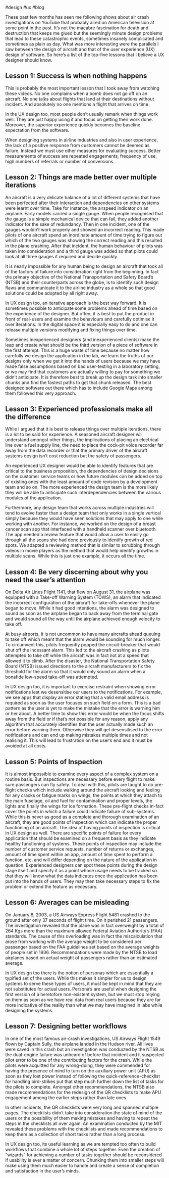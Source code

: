 #design #ux #blog

These past few months has seen me following shows about air crash investigations on YouTube that probably aired on American television at some point in the past. It’s not the macabre fascination for death and destruction that keeps me glued but the seemingly minute design problems that lead to these catastrophic events, sometimes insanely complicated and sometimes as plain as day. What was more interesting were the parallels I saw between the design of aircraft and that of the user experience (UX) design of software. So here’s a list of the top-five lessons that I believe a UX designer should know. 

## Lesson 1: Success is when nothing happens
This is probably the most important lesson that I took away from watching these videos. No one complains when a bomb does not go off on an aircraft. No one talks about flights that land at their destinations without incident. And absolutely no one mentions a flight that arrives on time.

In the UX design too, most people don’t usually remark when things work well. They are just happy using it and focus on getting their work done. Moreover, the superior experience quickly becomes the baseline expectation from the software.

When designing systems in airline industries and also in user experience, the lack of a positive response from customers cannot be deemed as failure. Instead we must use other measures for evaluating success. Better measurements of success are repeated engagements, frequency of use, high numbers of referrals or number of conversions.

## Lesson 2: Things are made better over multiple iterations
An aircraft is a very delicate balance of a lot of different systems that have been perfected after their interaction and dependencies on other systems were learnt over time. Take for instance, the airspeed indicator on an airplane. Early models carried a single gauge. When people recognised that the gauge is a simple mechanical device that can fail, they added another indicator for the sake of redundancy. Then in one incident, one of the gauges wouldn’t work properly and showed an incorrect reading. This made pilots of one aircraft spend an inordinate amount of time trying to figure out which of the two gauges was showing the correct reading and this resulted in the plane crashing. After that incident, the human behaviour of pilots was taken into consideration and a third gauge was added so that pilots could look at all three gauges if required and decide quickly.

It is nearly impossible for any human being to design an aircraft that took all of the factors of failure into consideration right from the beginning. In fact the primary objective of the National Transportation and Safety Board’s (NTSB) and their counterparts across the globe, is to identify such design flaws and communicate it to the airline industry as a whole so that good solutions could be adopted by all right away.

In UX design too, an iterative approach is the best way forward. It is sometimes possible to anticipate some problems ahead of time based on the experience of the designer. But often, it is best to put the product in front of real-users and examine the behaviours and carefully optimise it over iterations. In the digital space it is especially easy to do and one can release multiple versions modifying and fixing things over time. 

Sometimes inexperienced designers (and inexperienced clients) make the leap and create what should be the third version of a piece of software in the first attempt. This is a huge waste of time because no matter how carefully we design the application in the lab, we learn the truths of our designs only when we get it into the hands of users because we may have made false assumptions based on bad user-testing in a laboratory setting, or we may find that customers are actually willing to pay for something we didn’t anticipate. It is therefore best to break up the design task into smaller chunks and find the fastest paths to get that chunk released. The best designed software out there which has to include Google Maps among them followed this very approach. 

## Lesson 3: Experienced professionals make all the difference
While I argued that it is best to release things over multiple iterations, there is a lot to be said for experience. A seasoned aircraft designer will understand amongst other things, the implications of placing an electrical line over a fuel supply line, the need to place the cock-pit voice recorder far away from the data recorder or that the primary driver of the aircraft systems design isn’t cost reduction but the safety of passengers.

An experienced UX designer would be able to identify features that are critical to the business proposition, the dependencies of design decisions on the customer service teams or how future modules can be added on top of existing ones with the least amount of code revision by a development team and so on. The more experienced the design team is the more likely they will be able to anticipate such interdependencies between the various modules of the application. 

Furthermore, any design team that works across multiple industries will tend to evolve faster than a design team that only works in a single vertical simply because they would have seen solutions that may apply to one while working with another. For instance, we worked on the design of a breast cancer scan app that interfaced with a handheld scanner over bluetooth. The app needed a review feature that would allow a user to easily go through all the scans she had done previously to identify growth of red spots. We adapted a reviewing method that is similar to scrubbing through videos in movie players as the method that would help identify growths in multiple scans. While this is just one example, it occurs all the time. 

## Lesson 4: Be very discerning about why you need the user’s attention
On Delta Air Lines Flight 1141, that flew on August 31, the airplane was equipped with a Take-off Warning System (TOWS), an alarm that indicated the incorrect configuration of the aircraft for take-offs whenever the plane began to move. While it had good intentions, the alarm was designed to sound as soon as the airplane began to back away from the terminal gate and would sound all the way until the airplane achieved enough velocity to take off. 

At busy airports, it is not uncommon to have many aircrafts ahead queuing to take off which meant that the alarm would be sounding for much longer. To circumvent this, pilots frequently popped the circuit-breaker that would shut off the incessant alarm. This led to the aircraft crashing as pilots attempted to take off while the aircraft was in fact not at a speed that allowed it to climb. After the disaster, the National Transportation Safety Board (NTSB) issued directions to the aircraft manufacturers to fix the threshold for the alarm so that it would only sound an alarm when a bonafide low-speed take-off was attempted. 

In UX design too, it is important to exercise restraint when showing error notifications lest we desensitise our users to the notifications. For example, we see apps that display an error stating that a valid email address is required as soon as the user focuses on such field on a form. This is a bad pattern as the user is yet to make the mistake that the error is warning him or her about. A better time to show this error would be when the focus shifts away from the field or if that’s not possible for any reason, apply any algorithm that accurately identifies that the user actually made such an error before warning them. Otherwise they will get desensitised to the error notifications and can end up making mistakes multiple times and not realising it. This will lead to frustration on the user’s end and it must be avoided at all costs. 

## Lesson 5: Points of Inspection
It is almost impossible to examine every aspect of a complex system on a routine basis. But inspections are necessary before every flight to make sure passengers can fly safely. To deal with this, pilots are taught to do pre-flight checks which include walking around the aircraft looking and feeling for any cracks or fatigue marks on wings, the points at which they attach to the main fuselage, oil and fuel for contamination and proper levels, the lights and finally the wings for ice formation. These pre-flight checks in-fact cover the points in which a failure could indicate failure of sub-systems. While this is never as good as a complete and thorough examination of an aircraft, they are good points of inspection which can indicate the proper functioning of an aircraft.
The idea of having points of inspection is critical in UX design as well. There are specific points of failure for every application that should be examined on a frequent basis as they indicate healthy functioning of systems. These points of inspection may include the number of customer service requests, number of returns or exchanges, amount of time spent within an app, amount of time spent to perform a function, etc. and will differ depending on the nature of the application in question. Experienced designers can spot these points during the design stage itself and specify it as a point whose usage needs to be tracked so that they will know what the data indicates once the application has been put into the hands of users. They may then take necessary steps to fix the problem or extend the feature as necessary. 
 
## Lesson 6: Averages can be misleading
On January 8, 2003, a US Airways Express Flight 5481 crashed to the ground after only 37 seconds of flight time. On it perished 21 passengers. The investigation revealed that the plane was in fact overweight by a total of 264 Kgs more than the maximum allowed Federal Aviation Authority’s (FAA) standards. The cause of this overloading was in fact the miscalculation that arose from working with the average weight to be considered per passenger based on the FAA guidelines set based on the average weights of people set in 1936. Recommendations were made by the NTSB to load airplanes based on actual weight of passengers rather than an estimated average.

In UX design too there is the notion of personas which are essentially a typified set of the users. While this makes it simpler for us to design systems to serve these types of users, it must be kept in mind that they are not substitutes for actual users. Persona’s are useful when designing the first version of a heretofore non-existent system, but we must stop relying on them as soon as we have real data from real users because they are far more indicative of the reality than what we may have imagined in labs while designing the systems. 

## Lesson 7: Designing better workflows
In one of the most famous air-crash investigations, US Airways Flight 1549 flown by Captain Sully, the airplane landed in the Hudson river. All lives were saved in this crash but an investigation was conducted by the NTSB as the dual-engine failure was unheard of before that incident and it suspected pilot error to be one of the contributing factors for the crash. While the pilots were acquitted for any wrong-doing, they were commended for having the presence of mind to turn on the auxiliary power unit (APU) as soon as they lost power instead of following the quick-reference-checklist for handling bird-strikes put that step much further down the list of tasks for the pilots to complete. Amongst other recommendations, the NTSB also made recommendations for the redesign of the QR checklists to make APU engagement among the earlier steps rather than late ones. 

In other incidents, the QR checklists were very long and spanned multiple pages. The checklists didn’t take into consideration the state of mind of the users or the possibility of them making mistakes and having to repeat the steps in the checklists all over again. An examination conducted by the MIT revealed these problems with the checklists and made recommendations to keep them as a collection of short tasks rather than a long process.

In UX design too, its useful learning as we are tempted too often to build workflows that combine a whole lot of steps together. Even the creation of “wizards” for achieving a number of tasks together should be reconsidered if usability is ever a matter of concern. Chunking them into smaller steps will make using them much easier to handle and create a sense of completion and satisfaction in the user’s minds.